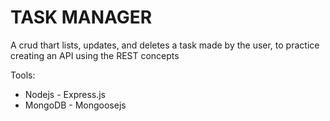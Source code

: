 # TASK MANAGER

A crud thart lists, updates, and  deletes a task made by the user, to practice creating an API using the REST concepts

Tools: 
- Nodejs - Express.js
- MongoDB - Mongoosejs